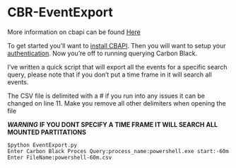 # CBR-EventExport

More information on cbapi can be found [Here](https://cbapi.readthedocs.io/en/latest/ "CBAPI Read the docs") 

To get started you’ll want to [install CBAPI](https://cbapi.readthedocs.io/en/latest/installation.html "install guide").  Then you will want to setup your [authentication](https://cbapi.readthedocs.io/en/latest/getting-started.html#api-authentication "Authentication"). 
Now you’re off to running querying Carbon Black.  

I’ve written a quick script that will export all the events for a specific search query, please note that if you don’t put a time frame in it will search all events. 

The CSV file is delimited with a # if you run into any issues it can be changed on line 11.  Make you remove all other delimiters when opening the file

**_WARNING_**
**IF YOU DONT SPECIFY A TIME FRAME IT WILL SEARCH ALL MOUNTED PARTITATIONS**
```
$python EventExport.py 
Enter Carbon Black Proces Query:process_name:powershell.exe start:-60m
Enter FileName:powershell-60m.csv

```
